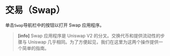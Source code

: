 # 交易（Swap）

单击`Swap`导航栏中的按钮以打开 Swap 应用程序。

> **[info]** Swap 应用程序是 Uniswap V2 的分叉。交换代币和提供流动性的步骤与 Uniswap 几乎相同。为了方便起见，我们在这里为这两个操作提供一个简单的指南。
